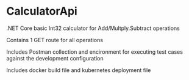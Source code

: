 # CalculatorApi
.NET Core basic Int32 calculator for Add/Multply.Subtract operations

Contains 1 GET route for all operations

Includes Postman collection and encironment for executing test cases against the development configuration

Includes docker build file and kubernetes deployment file
